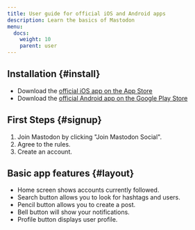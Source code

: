 ```yaml
---
title: User guide for official iOS and Android apps
description: Learn the basics of Mastodon
menu:
  docs:
    weight: 10
    parent: user
---
```


## Installation {#install}

* Download the [official iOS app on the App Store](https://apps.apple.com/us/app/mastodon/id1571998974)
* Download the [official Android app on the Google Play Store](https://play.google.com/store/apps/details?id=org.joinmastodon.android&hl=en_US&pli=1)

## First Steps {#signup}

1. Join Mastodon by clicking "Join Mastodon Social".
2. Agree to the rules.
3. Create an account.

## Basic app features {#layout}

* Home screen shows accounts currently followed.
* Search button allows you to look for hashtags and users.
* Pencil button allows you to create a post.
* Bell button will show your notifications.
* Profile button displays user profile.
